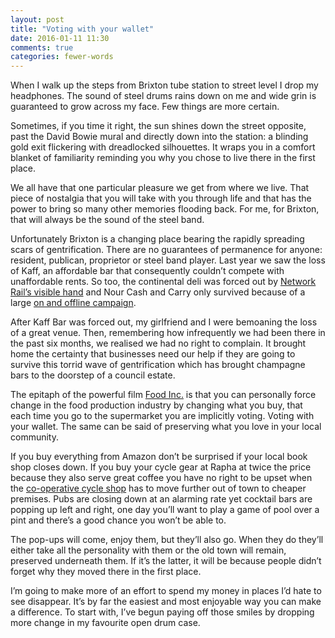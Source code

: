 ```yaml
---
layout: post
title: "Voting with your wallet"
date: 2016-01-11 11:30
comments: true
categories: fewer-words
---
```


When I walk up the steps from Brixton tube station to street level I drop my headphones. The sound of steel drums rains down on me and wide grin is guaranteed to grow across my face. Few things are more certain.

Sometimes, if you time it right, the sun shines down the street opposite, past the David Bowie mural and directly down into the station: a blinding gold exit flickering with dreadlocked silhouettes. It wraps you in a comfort blanket of familiarity reminding you why you chose to live there in the first place.

We all have that one particular pleasure we get from where we live. That piece of nostalgia that you will take with you through life and that has the power to bring so many other memories flooding back. For me, for Brixton, that will always be the sound of the steel band.

Unfortunately Brixton is a changing place bearing the rapidly spreading scars of gentrification. There are no guarantees of permanence for anyone: resident, publican, proprietor or steel band player. Last year we saw the loss of Kaff, an affordable bar that consequently couldn’t compete with unaffordable rents. So too, the continental deli was forced out by [Network Rail’s visible hand](http://savebrixtonarches.com/) and Nour Cash and Carry only survived because of a large [on and offline campaign](https://www.facebook.com/SaveNourCashCarryBrixton/).

After Kaff Bar was forced out, my girlfriend and I were bemoaning the loss of a great venue. Then, remembering how infrequently we had been there in the past six months, we realised we had no right to complain. It brought home the certainty that businesses need our help if they are going to survive this torrid wave of gentrification which has brought champagne bars to the doorstep of a council estate.

The epitaph of the powerful film [Food Inc.](https://en.wikipedia.org/wiki/Food,_Inc.) is that you can personally force change in the food production industry by changing what you buy, that each time you go to the supermarket you are implicitly voting. Voting with your wallet. The same can be said of preserving what you love in your local community.

If you buy everything from Amazon don’t be surprised if your local book shop closes down. If you buy your cycle gear at Rapha at twice the price because they also serve great coffee you have no right to be upset when the [co-operative cycle shop](http://www.crowdfunder.co.uk/save-brixton-cycles) has to move further out of town to cheaper premises. Pubs are closing down at an alarming rate yet cocktail bars are popping up left and right, one day you’ll want to play a game of pool over a pint and there’s a good chance you won’t be able to.

The pop-ups will come, enjoy them, but they’ll also go. When they do they’ll either take all the personality with them or the old town will remain, preserved underneath them. If it’s the latter, it will be because people didn’t forget why they moved there in the first place.

I’m going to make more of an effort to spend my money in places I’d hate to see disappear. It’s by far the easiest and most enjoyable way you can make a difference. To start with, I’ve begun paying off those smiles by dropping more change in my favourite open drum case.
